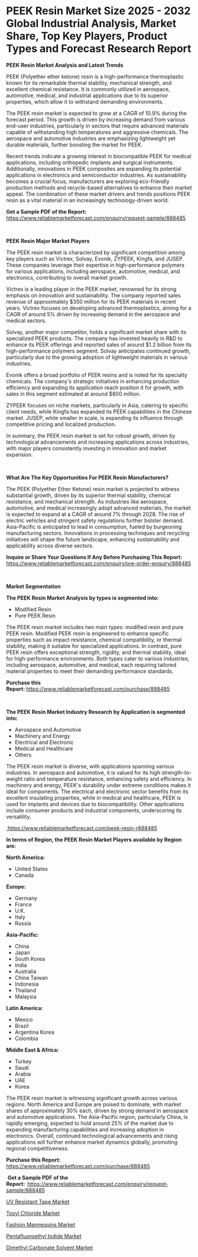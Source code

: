 <p><h1>PEEK Resin Market Size 2025 - 2032 Global Industrial Analysis, Market Share, Top Key Players, Product Types and Forecast Research Report</h1></p><p><strong>PEEK Resin Market Analysis and Latest Trends</strong></p>
<p><p>PEEK (Polyether ether ketone) resin is a high-performance thermoplastic known for its remarkable thermal stability, mechanical strength, and excellent chemical resistance. It is commonly utilized in aerospace, automotive, medical, and industrial applications due to its superior properties, which allow it to withstand demanding environments.</p><p>The PEEK resin market is expected to grow at a CAGR of 10.9% during the forecast period. This growth is driven by increasing demand from various end-user industries, particularly in sectors that require advanced materials capable of withstanding high temperatures and aggressive chemicals. The aerospace and automotive industries are emphasizing lightweight yet durable materials, further boosting the market for PEEK. </p><p>Recent trends indicate a growing interest in biocompatible PEEK for medical applications, including orthopedic implants and surgical instruments. Additionally, innovations in PEEK composites are expanding its potential applications in electronics and semiconductor industries. As sustainability becomes a crucial focus, manufacturers are exploring eco-friendly production methods and recycle-based alternatives to enhance their market appeal. The combination of these market drivers and trends positions PEEK resin as a vital material in an increasingly technology-driven world.</p></p>
<p><strong>Get a Sample PDF of the Report:&nbsp;</strong> <a href="https://www.reliablemarketforecast.com/enquiry/request-sample/888485?utm_campaign=1110&utm_medium=2&utm_source=Github&utm_content=ia&utm_term=01042025&utm_id=peek-resin">https://www.reliablemarketforecast.com/enquiry/request-sample/888485</a></p>
<p>&nbsp;</p>
<p><strong>PEEK Resin Major Market Players</strong></p>
<p><p>The PEEK resin market is characterized by significant competition among key players such as Victrex, Solvay, Evonik, ZYPEEK, Kingfa, and JUSEP. These companies leverage their expertise in high-performance polymers for various applications, including aerospace, automotive, medical, and electronics, contributing to overall market growth.</p><p>Victrex is a leading player in the PEEK market, renowned for its strong emphasis on innovation and sustainability. The company reported sales revenue of approximately $350 million for its PEEK materials in recent years. Victrex focuses on developing advanced thermoplastics, aiming for a CAGR of around 5% driven by increasing demand in the aerospace and medical sectors.</p><p>Solvay, another major competitor, holds a significant market share with its specialized PEEK products. The company has invested heavily in R&D to enhance its PEEK offerings and reported sales of around $1.2 billion from its high-performance polymers segment. Solvay anticipates continued growth, particularly due to the growing adoption of lightweight materials in various industries.</p><p>Evonik offers a broad portfolio of PEEK resins and is noted for its specialty chemicals. The company's strategic initiatives in enhancing production efficiency and expanding its application reach position it for growth, with sales in this segment estimated at around $800 million. </p><p>ZYPEEK focuses on niche markets, particularly in Asia, catering to specific client needs, while Kingfa has expanded its PEEK capabilities in the Chinese market. JUSEP, while smaller in scale, is expanding its influence through competitive pricing and localized production.</p><p>In summary, the PEEK resin market is set for robust growth, driven by technological advancements and increasing applications across industries, with major players consistently investing in innovation and market expansion.</p></p>
<p>&nbsp;</p>
<p><strong>What Are The Key Opportunities For PEEK Resin Manufacturers?</strong></p>
<p><p>The PEEK (Polyether Ether Ketone) resin market is projected to witness substantial growth, driven by its superior thermal stability, chemical resistance, and mechanical strength. As industries like aerospace, automotive, and medical increasingly adopt advanced materials, the market is expected to expand at a CAGR of around 7% through 2028. The rise of electric vehicles and stringent safety regulations further bolster demand. Asia-Pacific is anticipated to lead in consumption, fueled by burgeoning manufacturing sectors. Innovations in processing techniques and recycling initiatives will shape the future landscape, enhancing sustainability and applicability across diverse sectors.</p></p>
<p><strong>Inquire or Share Your Questions If Any Before Purchasing This Report:</strong> <a href="https://www.reliablemarketforecast.com/enquiry/pre-order-enquiry/888485?utm_campaign=1110&utm_medium=2&utm_source=Github&utm_content=ia&utm_term=01042025&utm_id=peek-resin">https://www.reliablemarketforecast.com/enquiry/pre-order-enquiry/888485</a></p>
<p>&nbsp;</p>
<p><strong>Market Segmentation</strong></p>
<p><strong>The PEEK Resin Market Analysis by types is segmented into:</strong></p>
<p><ul><li>Modified Resin</li><li>Pure PEEK Resin</li></ul></p>
<p><p>The PEEK resin market includes two main types: modified resin and pure PEEK resin. Modified PEEK resin is engineered to enhance specific properties such as impact resistance, chemical compatibility, or thermal stability, making it suitable for specialized applications. In contrast, pure PEEK resin offers exceptional strength, rigidity, and thermal stability, ideal for high-performance environments. Both types cater to various industries, including aerospace, automotive, and medical, each requiring tailored material properties to meet their demanding performance standards.</p></p>
<p><strong>Purchase this Report:&nbsp;</strong><a href="https://www.reliablemarketforecast.com/purchase/888485?utm_campaign=1110&utm_medium=2&utm_source=Github&utm_content=ia&utm_term=01042025&utm_id=peek-resin">https://www.reliablemarketforecast.com/purchase/888485</a></p>
<p>&nbsp;</p>
<p><strong>The PEEK Resin Market Industry Research by Application is segmented into:</strong></p>
<p><ul><li>Aerospace and Automotive</li><li>Machinery and Energy</li><li>Electrical and Electronic</li><li>Medical and Healthcare</li><li>Others</li></ul></p>
<p><p>The PEEK resin market is diverse, with applications spanning various industries. In aerospace and automotive, it is valued for its high strength-to-weight ratio and temperature resistance, enhancing safety and efficiency. In machinery and energy, PEEK's durability under extreme conditions makes it ideal for components. The electrical and electronic sector benefits from its excellent insulating properties, while in medical and healthcare, PEEK is used for implants and devices due to biocompatibility. Other applications include consumer products and industrial components, underscoring its versatility.</p></p>
<p><a href="https://www.reliablemarketforecast.com/peek-resin-r888485?utm_campaign=1110&utm_medium=2&utm_source=Github&utm_content=ia&utm_term=01042025&utm_id=peek-resin">&nbsp;https://www.reliablemarketforecast.com/peek-resin-r888485</a></p>
<p><strong>In terms of Region, the PEEK Resin Market Players available by Region are:</strong></p>
<p>
    <p> <strong> North America: </strong>
        <ul>
            <li>United States</li>
            <li>Canada</li>
        </ul>
        </p> 
    <p> <strong> Europe: </strong>
        <ul>
            <li>Germany</li>
            <li>France</li>
            <li>U.K.</li>
            <li>Italy</li>
            <li>Russia</li>
        </ul>
        </p> 
    <p> <strong> Asia-Pacific: </strong>
        <ul>
            <li>China</li>
            <li>Japan</li>
            <li>South Korea</li>
            <li>India</li>
            <li>Australia</li>
            <li>China Taiwan</li>
            <li>Indonesia</li>
            <li>Thailand</li>
            <li>Malaysia</li>
        </ul>
        </p> 
    <p> <strong> Latin America: </strong>
        <ul>
            <li>Mexico</li>
            <li>Brazil</li>
            <li>Argentina Korea</li>
            <li>Colombia</li>
        </ul>
        </p> 
    <p> <strong> Middle East & Africa: </strong>
        <ul>
            <li>Turkey</li>
            <li>Saudi</li>
            <li>Arabia</li>
            <li>UAE</li>
            <li>Korea</li>
        </ul>
    </p>
    </p>
<p><p>The PEEK resin market is witnessing significant growth across various regions. North America and Europe are poised to dominate, with market shares of approximately 30% each, driven by strong demand in aerospace and automotive applications. The Asia-Pacific region, particularly China, is rapidly emerging, expected to hold around 25% of the market due to expanding manufacturing capabilities and increasing adoption in electronics. Overall, continued technological advancements and rising applications will further enhance market dynamics globally, promoting regional competitiveness.</p></p>
<p><strong>Purchase this Report: </strong><a href="https://www.reliablemarketforecast.com/purchase/888485?utm_campaign=1110&utm_medium=2&utm_source=Github&utm_content=ia&utm_term=01042025&utm_id=peek-resin">https://www.reliablemarketforecast.com/purchase/888485</a></p>
<p>&nbsp;<strong>Get a Sample PDF of the Report:&nbsp;&nbsp;</strong><a href="https://www.reliablemarketforecast.com/enquiry/request-sample/888485?utm_campaign=1110&utm_medium=2&utm_source=Github&utm_content=ia&utm_term=01042025&utm_id=peek-resin">https://www.reliablemarketforecast.com/enquiry/request-sample/888485</a></p>
<p><strong></strong></p>
<p><p><a href="https://github.com/tyreinhssan/Market-Research-Report-List-1/blob/main/uv-resistant-tape-market.md?utm_campaign=1110&utm_medium=2&utm_source=Github&utm_content=ia&utm_term=01042025&utm_id=peek-resin">UV Resistant Tape Market</a></p><p><a href="https://github.com/aertsfecto0h/Market-Research-Report-List-1/blob/main/tosyl-chloride-market.md?utm_campaign=1110&utm_medium=2&utm_source=Github&utm_content=ia&utm_term=01042025&utm_id=peek-resin">Tosyl Chloride Market</a></p><p><a href="https://github.com/ftnlewins/Market-Research-Report-List-1/blob/main/fashion-mannequins-market.md?utm_campaign=1110&utm_medium=2&utm_source=Github&utm_content=ia&utm_term=01042025&utm_id=peek-resin">Fashion Mannequins Market</a></p><p><a href="https://github.com/barlevsebako/Market-Research-Report-List-1/blob/main/pentafluoroethyl-iodide-market.md?utm_campaign=1110&utm_medium=2&utm_source=Github&utm_content=ia&utm_term=01042025&utm_id=peek-resin">Pentafluoroethyl Iodide Market</a></p><p><a href="https://github.com/hiwatchucuy/Market-Research-Report-List-1/blob/main/dimethyl-carbonate-solvent-market.md?utm_campaign=1110&utm_medium=2&utm_source=Github&utm_content=ia&utm_term=01042025&utm_id=peek-resin">Dimethyl Carbonate Solvent Market</a></p></p>